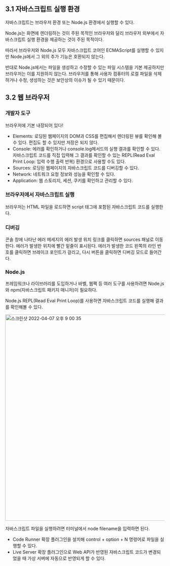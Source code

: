## 3.1 자바스크립트 실행 환경

자바스크립트는 브라우저 환경 또는 Node.js 환경에서 실행할 수 있다. 

Node.js는 화면에 렌더링하는 것이 주된 목적인 브라우저와 달리 브라우저 외부에서 자바스크립트 실행 환경을 제공하는 것이 주된 목적이다. 

따라서 브라우저와 Node.js 모두 자바스크립트 코어인 ECMAScript를 실행할 수 있지만 Node.js에서 그 외의 추가 기능은 호환되지 않는다. 

반대로 Node.js에서는 파일을 생성하고 수정할 수 있는 파일 시스템을 기본 제공하지만 브라우저는 이를 지원하지 않는다. 브라우저를 통해 사용자 컴퓨터의 로컬 파일을 삭제하거나 수정, 생성하는 것은 보안상의 이슈가 될 수 있기 때문이다. 

## 3.2 웹 브라우저

### 개발자 도구

브라우저에 기본 내장되어 있다! 

- Elements: 로딩된 웹페이지의 DOM과 CSS를 편집해서 렌더링된 뷰를 확인해 볼 수 있다. 편집도 할 수 있지만 저장은 되지 않다.
- Console: 에러를 확인하거나 console.log메서드의 실행 결과를  확인할 수 있다. 자바스크립트 코드를 직접 입력해 그 결과를 확인할 수 있는 REPL(Read Eval Print Loop: 입력 수행 출력 반복) 환경으로 사용할 수도 있다.
- Sources: 로딩된 웹페이지의 자바스크립트 코드를 디버깅할 수 있다.
- Network: 네트워크 요청 정보와 성능을 확인할 수 있다.
- Application: 웹 스토리지, 세션, 쿠키를 확인하고 관리할 수 있다.

### 브라우저에서 자바스크립트 실행

브라우저는 HTML 파일을 로드하면 script 태그에 포함된 자바스크립트 코드를 실행한다. 

### 디버깅

콘솔 창에 나타난 에러 메세지의 에러 발생 위치 링크를 클릭하면 sources 패널로 이동한다. 에러가 발생한 위치에 빨간 밑줄이 표시된다. 에러가 발생한 코드 왼쪽의 라인 번호를 클릭하면 브레이크 포인트가 걸리고, 다시 버튼을 클릭하면 디버깅 모드로 들어간다. 

### Node.js

프레임워크나 라이브러리를 도입하거나 바벨, 웹팩 등 여러 도구를 사용하려면 Node.js와 npm(자바스크립트 패키지 매니저)이 필요하다. 

Node.js REPL(Read Eval Print Loop)를 사용하면 자바스크립트 코드를 실행해 결과를 확인해볼 수 있다. 

<img width="651" alt="스크린샷 2022-04-07 오후 9 00 35" src="https://user-images.githubusercontent.com/87165835/162195233-78d70c0c-63e7-433f-84f3-b16cdecdc165.png">

자바스크립트 파일을 실행하려면 터미널에서 node filename을 입력하면 된다. 

- Code Runner 확장 플러그인을 설치해 control + option + N 명령어로 파일을 실행할 수 있다.
- Live Server 확장 플러그인으로 Web API가 반영된 자바스크립트 코드가 변경되었을 때 가상 서버에 자동으로 반영되게 할 수 있다.
